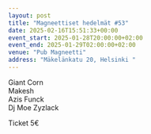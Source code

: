 ```yaml
---
layout: post
title: "Magneettiset hedelmät #53"
date: 2025-02-16T15:51:33+00:00
event_start: 2025-01-28T20:00:00+02:00
event_end: 2025-01-29T02:00:00+02:00
venue: "Pub Magneetti"
address: "Mäkelänkatu 20, Helsinki "
---
```


Giant Corn  
Makesh  
Azis Funck  
Dj Moe Zyzlack  
  
Ticket 5€
